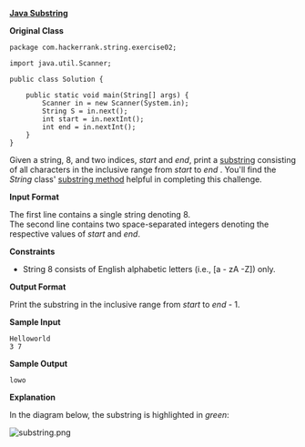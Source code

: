 **[Java Substring](https://www.hackerrank.com/challenges/java-substring/problem?isFullScreen=true)**

**Original Class**
```
package com.hackerrank.string.exercise02;

import java.util.Scanner;

public class Solution {

    public static void main(String[] args) {
        Scanner in = new Scanner(System.in);
        String S = in.next();
        int start = in.nextInt();
        int end = in.nextInt();
    }
}
```

Given a string, 8, and two indices, _start_ and _end_, print a [substring](https://en.wikipedia.org/wiki/Substring) consisting of all characters in the inclusive range from _start_ to _end_ . You'll find the _String_ class' [substring method](https://docs.oracle.com/javase/8/docs/api/java/lang/String.html#substring-int-int-) helpful in completing this challenge.

**Input Format**



The first line contains a single string denoting 8.  
The second line contains two space-separated integers denoting the respective values of _start_ and _end_.

**Constraints**

- String 8 consists of English alphabetic letters (i.e., [a - zA -Z]) only.

**Output Format**



Print the substring in the inclusive range from _start_ to _end_ - 1.

**Sample Input**



```
Helloworld
3 7
```

**Sample Output**



```
lowo
```

**Explanation**



In the diagram below, the substring is highlighted in _green_:

![substring.png](https://s3.amazonaws.com/hr-challenge-images/22039/1470896981-637b6a022f-substring.png)